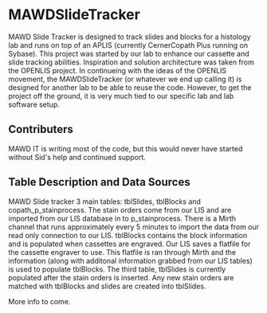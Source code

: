 # MAWDSlideTracker

MAWD Slide Tracker is designed to track slides and blocks for a histology lab and runs on top of an APLIS (currently CernerCopath Plus running on Sybase).  This project was started by our lab to enhance our cassette and slide tracking abilities.  Inspiration and solution architecture was taken from the OPENLIS project.  In continueing with the ideas of the OPENLIS movement, the MAWDSlideTracker (or whatever we end up calling it) is designed for another lab to be able to reuse the code.  However, to get the project off the ground, it is very much tied to our specific lab and lab software setup.

## Contributers

MAWD IT is writing most of the code, but this would never have started without Sid's help and continued support.

## Table Description and Data Sources

MAWD Slide tracker 3 main tables:  tblSlides, tblBlocks and copath_p_stainprocess.  The stain orders come from our LIS and are imported from our LIS database in to p_stainprocess.  There is a Mirth channel that runs approximately every 5 minutes to import the data from our read only connection to our LIS.  tblBlocks contains the block information and is populated when cassettes are engraved.  Our LIS saves a flatfile for the cassette engraver to use.  This flatfile is ran through Mirth and the information (along with additonal information grabbed from our LIS tables) is used to populate tblBlocks.  The third table, tblSlides is currently populated after the stain orders is inserted.  Any new stain orders are matched with tblBlocks and slides are created into tblSlides.


More info to come.
